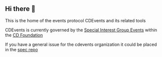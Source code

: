 ## Hi there 👋

This is the home of the events protocol CDEvents and its related tools

CDEvents is currently governed by the [Special Interest Group Events](https://github.com/cdfoundation/sig-events) within the [CD Foundation](https://cd.foundation/)

If you have a general issue for the cdevents organization it could be placed in the [spec repo](https://github.com/cdevents/spec)

<!--

**Here are some ideas to get you started:**

🙋‍♀️ A short introduction - what is your organization all about?
🌈 Contribution guidelines - how can the community get involved?
👩‍💻 Useful resources - where can the community find your docs? Is there anything else the community should know?
🍿 Fun facts - what does your team eat for breakfast?
🧙 Remember, you can do mighty things with the power of [Markdown](https://docs.github.com/github/writing-on-github/getting-started-with-writing-and-formatting-on-github/basic-writing-and-formatting-syntax)
-->
